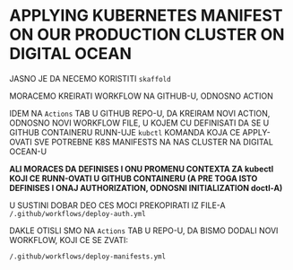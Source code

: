 # APPLYING KUBERNETES MANIFEST ON OUR PRODUCTION CLUSTER ON DIGITAL OCEAN

JASNO JE DA NECEMO KORISTITI `skaffold`

MORACEMO KREIRATI WORKFLOW NA GITHUB-U, ODNOSNO ACTION

IDEM NA `Actions` TAB U GITHUB REPO-U, DA KREIRAM NOVI ACTION, ODNOSNO NOVI WORKFLOW FILE, U KOJEM CU DEFINISATI DA SE U GITHUB CONTAINERU RUNN-UJE `kubctl` KOMANDA KOJA CE APPLY-OVATI SVE POTREBNE K8S MANIFESTS NA NAS CLUSTER NA DIGITAL OCEAN-U

**ALI MORACES DA DEFINISES I ONU PROMENU CONTEXTA ZA kubectl KOJI CE RUNN-OVATI U GITHUB CONTAINERU (A PRE TOGA ISTO DEFINISES I ONAJ AUTHORIZATION, ODNOSNI INITIALIZATION doctl-A)**

U SUSTINI DOBAR DEO CES MOCI PREKOPIRATI IZ FILE-A `/.github/workflows/deploy-auth.yml`

DAKLE OTISLI SMO NA `Actions` TAB U REPO-U, DA BISMO DODALI NOVI WORKFLOW, KOJI CE SE ZVATI:

`/.github/workflows/deploy-manifests.yml`

```yml

```




